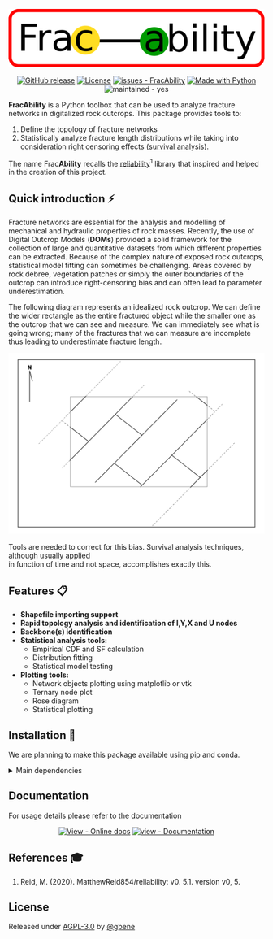 
<div align="center">

![logo](./docs/images/logo_small_small.png)

[![GitHub release](https://img.shields.io/github/release/gbene/FracAbility?include_prereleases=&sort=semver&color=orange)](https://github.com/gbene/FracAbility/releases/)
[![License](https://img.shields.io/badge/License-AGPL--3.0-orange)](#license)
[![issues - FracAbility](https://img.shields.io/github/issues/gbene/FracAbility)](https://github.com/gbene/FracAbility/issues)
[![Made with Python](https://img.shields.io/badge/Python->=3.10-orange?logo=python&logoColor=white)](https://python.org "Go to Python homepage")
![maintained - yes](https://img.shields.io/badge/maintained-yes-green)
</div>

**FracAbility** is a Python toolbox that can be used to analyze fracture networks in digitalized rock
outcrops. This package provides tools to:

1. Define the topology of fracture networks 
2. Statistically analyze fracture length distributions while taking into consideration 
right censoring effects ([survival analysis](https://en.wikipedia.org/wiki/Survival_analysis)). 

The name Frac**Ability** recalls the [reliability](https://github.com/MatthewReid854/reliability/tree/master)<sup>1</sup> 
library that inspired and helped in the creation of this project. 


## Quick introduction ⚡

Fracture networks are essential for the analysis and modelling of mechanical and hydraulic properties 
of rock masses. Recently, the use of Digital Outcrop Models (**DOMs**) provided a solid framework for the collection 
of large and quantitative datasets from which different properties can be extracted.
Because of the complex nature of exposed rock outcrops, statistical model fitting can sometimes be challenging. 
Areas covered by rock debree, vegetation patches or simply the outer boundaries of the outcrop can 
introduce right-censoring bias and can often lead to parameter underestimation.

The following diagram represents an idealized rock outcrop. We can define the wider rectangle as the entire 
fractured object while the smaller one as the outcrop that we can see and measure. We can immediately 
see what is going wrong; many of the fractures that we can measure are incomplete thus leading to underestimate 
fracture length. 

![ref_diag](./docs/images/example_diagram.png)

Tools are needed to correct for this bias. Survival analysis techniques, although usually applied  
in function of time and not space, accomplishes exactly this.

## Features 📋

- **Shapefile importing support**
- **Rapid topology analysis and identification of I,Y,X and U nodes**
- **Backbone(s) identification**
- **Statistical analysis tools:**
    + Empirical CDF and SF calculation
    + Distribution fitting
    + Statistical model testing
- **Plotting tools:**
    + Network objects plotting using matplotlib or vtk
    + Ternary node plot 
    + Rose diagram
    + Statistical plotting

## Installation 🔧

We are planning to make this package available using pip and conda.

<details>
  <summary>Main dependencies</summary>

[![dependency - shapely](https://img.shields.io/badge/dependency-shapely-blue)](https://pypi.org/project/shapely)
[![dependency - vtk](https://img.shields.io/badge/dependency-vtk-blue)](https://pypi.org/project/vtk)
[![dependency - scipy](https://img.shields.io/badge/dependency-scipy-blue)](https://pypi.org/project/scipy)
[![dependency - networkx](https://img.shields.io/badge/dependency-networkx-blue)](https://pypi.org/project/networkx)


</details>


## Documentation

For usage details please refer to the documentation 

<div align="center">

[![View - Online docs](https://img.shields.io/badge/View-Online_docs-blue?style=for-the-badge)](/ "Go to online documentation")
[![view - Documentation](https://img.shields.io/badge/view-Documentation-blue?style=for-the-badge)](/docs/ "Go to project documentation")
</div>


## References 🎓

1. Reid, M. (2020). MatthewReid854/reliability: v0. 5.1. version v0, 5.


## License

Released under [AGPL-3.0](/LICENSE) by [@gbene](https://github.com/gbene)